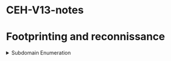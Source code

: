 # CEH-V13-notes
# Footprinting and reconnissance

<details>
<summary>Subdomain Enumeration</summary>
Google Dorking  





